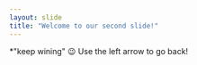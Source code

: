 ```yaml
---
layout: slide
title: "Welcome to our second slide!"
---
```

*"keep wining" 😉
Use the left arrow to go back!
